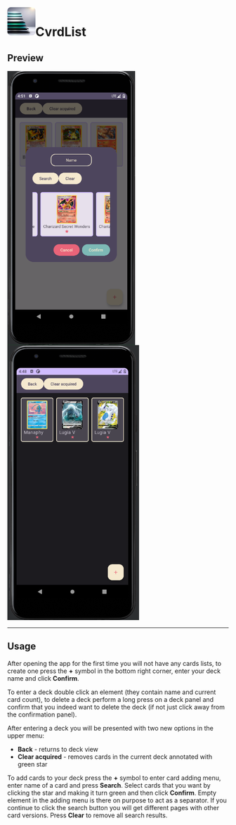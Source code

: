 <img align="left" style="border-radius: 0.5rem;" height="64" src="./app/src/main/res/drawable/icon.jpg">

# CvrdList

## Preview

<img align="left" width="291" src="./preview/lighttheme.png">
<img width="300" src="./preview/darktheme.png">

---

## Usage

After opening the app for the first time you will not have any cards lists, to create one press the **+** symbol in the bottom right corner, enter your deck name and click **Confirm**.

To enter a deck double click an element (they contain name and current card count), to delete a deck perform a long press on a deck panel and confirm that you indeed want to delete the deck (if not just click away from the confirmation panel).

After entering a deck you will be presented with two new options in the upper menu:

- **Back** - returns to deck view
- **Clear acquired** - removes cards in the current deck annotated with green star

To add cards to your deck press the **+** symbol to enter card adding menu, enter name of a card and press **Search**. Select cards that you want by clicking the star and making it turn green and then click **Confirm**. Empty element in the adding menu is there on purpose to act as a separator. If you continue to click the search button you will get different pages with other card versions. Press **Clear** to remove all search results.
